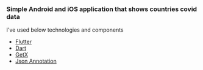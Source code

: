 <h3>Simple Android and iOS application that shows countries covid data</h3>
<p>I've used below technologies and components</p>
<ul>
  <li><a href="https://flutter.dev">Flutter</a></li>
  <li><a href="https://dart.dev">Dart</a></li>
  <li><a href="https://pub.dev/packages/get">GetX</a></li>
  <li><a href="https://pub.dev/packages/json_annotation">Json Annotation</a></li>
</ul>